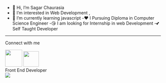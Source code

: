 - 👋 Hi, I’m Sagar Chaurasia
- 👀 I’m interested in Web Development ,
- 🌱 I’m currently learning  javascript
-❤️ I Pursuing Diploma in Computer Science Engineer
-😘 I am looking for Internship in web Development
-💕   Self Taught Developer
 ____________________________________________________________________________________________________
<!-- Reach me On   -->
<label>Connect with me   </label>
<div class="social-link">
  <a href=""target="_blank">
 </a>
 <img src="https://brandlogos.net/wp-content/uploads/2016/06/linkedin-logo-512x512.png"style="width:55px">
 <a href="#"target="_blank">
 </a>
 <a href="#"target="_blank">
 </a>
 <img src="https://help.twitter.com/content/dam/help-twitter/brand/logo.png"width="50px">                                                                                 
</div>
  
 <div id="text">
 <span aling="left"> Front End Developer </span>
 </div>

<div id="img"> 
  <img src="https://miro.medium.com/max/960/1*ulD6na_hQsXA5uC0acoteA.png"widt="60px">
  </div>
